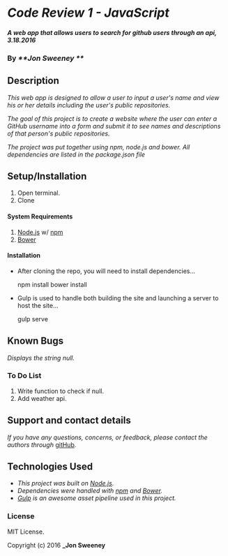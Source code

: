 # _Code Review 1 - JavaScript_

#### _A web app that allows users to search for github users through an api, 3.18.2016_

### By _**Jon Sweeney **_

## Description

_This web app is designed to allow a user to input a user's name and view his or her details including the user's public repositories._

_The goal of this project is to create a website where the user can enter a GitHub username into a form and submit it to see names and descriptions of that person's public repositories._

_The project was put together using npm, node.js and bower.  All dependencies are listed in the package.json file_


## Setup/Installation

1. Open terminal.
2. Clone

#### System Requirements

1. [Node.js](https://nodejs.org/en/) w/ [npm](https://www.npmjs.com/)
2. [Bower](http://bower.io/)

#### Installation

* After cloning the repo, you will need to install dependencies...

    npm install
    bower install

* Gulp is used to handle both building the site and launching a server to host the site...

    gulp serve

## Known Bugs

_Displays the string null._

### To Do List ###

1. Write function to check if null.
2. Add weather api.

## Support and contact details

_If you have any questions, concerns, or feedback, please contact the authors through_ [gitHub](https://github.com/jsween/).

## Technologies Used

* _This project was built on [Node.js](https://nodejs.org/en/)._
* _Dependencies were handled with [npm](https://www.npmjs.com/) and [Bower](http://bower.io/)._
* _[Gulp](http://gulpjs.com/) is an awesome asset pipeline used in this project._

### License

MIT License.

Copyright (c) 2016 **_Jon Sweeney**
